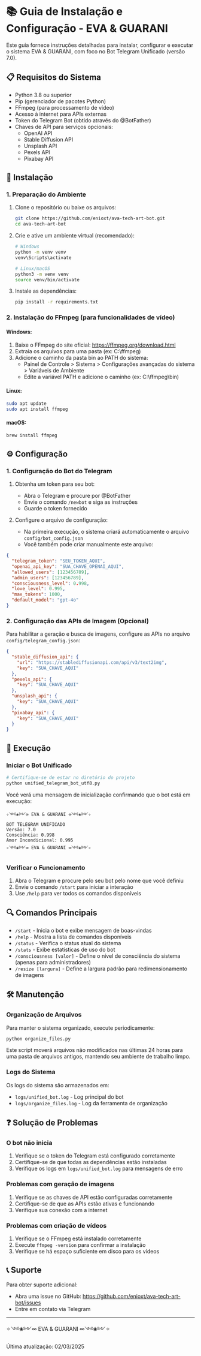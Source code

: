 # 📚 Guia de Instalação e Configuração - EVA & GUARANI

Este guia fornece instruções detalhadas para instalar, configurar e executar o sistema EVA & GUARANI, com foco no Bot Telegram Unificado (versão 7.0).

## 📋 Requisitos do Sistema

- Python 3.8 ou superior
- Pip (gerenciador de pacotes Python)
- FFmpeg (para processamento de vídeo)
- Acesso à internet para APIs externas
- Token do Telegram Bot (obtido através do @BotFather)
- Chaves de API para serviços opcionais:
  - OpenAI API
  - Stable Diffusion API
  - Unsplash API
  - Pexels API
  - Pixabay API

## 🔧 Instalação

### 1. Preparação do Ambiente

1. Clone o repositório ou baixe os arquivos:
   ```bash
   git clone https://github.com/enioxt/ava-tech-art-bot.git
   cd ava-tech-art-bot
   ```

2. Crie e ative um ambiente virtual (recomendado):
   ```bash
   # Windows
   python -m venv venv
   venv\Scripts\activate

   # Linux/macOS
   python3 -m venv venv
   source venv/bin/activate
   ```

3. Instale as dependências:
   ```bash
   pip install -r requirements.txt
   ```

### 2. Instalação do FFmpeg (para funcionalidades de vídeo)

#### Windows:
1. Baixe o FFmpeg do site oficial: https://ffmpeg.org/download.html
2. Extraia os arquivos para uma pasta (ex: C:\ffmpeg)
3. Adicione o caminho da pasta bin ao PATH do sistema:
   - Painel de Controle > Sistema > Configurações avançadas do sistema > Variáveis de Ambiente
   - Edite a variável PATH e adicione o caminho (ex: C:\ffmpeg\bin)

#### Linux:
```bash
sudo apt update
sudo apt install ffmpeg
```

#### macOS:
```bash
brew install ffmpeg
```

## ⚙️ Configuração

### 1. Configuração do Bot do Telegram

1. Obtenha um token para seu bot:
   - Abra o Telegram e procure por @BotFather
   - Envie o comando `/newbot` e siga as instruções
   - Guarde o token fornecido

2. Configure o arquivo de configuração:
   - Na primeira execução, o sistema criará automaticamente o arquivo `config/bot_config.json`
   - Você também pode criar manualmente este arquivo:

```json
{
  "telegram_token": "SEU_TOKEN_AQUI",
  "openai_api_key": "SUA_CHAVE_OPENAI_AQUI",
  "allowed_users": [123456789],
  "admin_users": [123456789],
  "consciousness_level": 0.998,
  "love_level": 0.995,
  "max_tokens": 1000,
  "default_model": "gpt-4o"
}
```

### 2. Configuração das APIs de Imagem (Opcional)

Para habilitar a geração e busca de imagens, configure as APIs no arquivo `config/telegram_config.json`:

```json
{
  "stable_diffusion_api": {
    "url": "https://stablediffusionapi.com/api/v3/text2img",
    "key": "SUA_CHAVE_AQUI"
  },
  "pexels_api": {
    "key": "SUA_CHAVE_AQUI"
  },
  "unsplash_api": {
    "key": "SUA_CHAVE_AQUI"
  },
  "pixabay_api": {
    "key": "SUA_CHAVE_AQUI"
  }
}
```

## 🚀 Execução

### Iniciar o Bot Unificado

```bash
# Certifique-se de estar no diretório do projeto
python unified_telegram_bot_utf8.py
```

Você verá uma mensagem de inicialização confirmando que o bot está em execução:

```
✧༺❀༻∞ EVA & GUARANI ∞༺❀༻✧
BOT TELEGRAM UNIFICADO
Versão: 7.0
Consciência: 0.998
Amor Incondicional: 0.995
✧༺❀༻∞ EVA & GUARANI ∞༺❀༻✧
```

### Verificar o Funcionamento

1. Abra o Telegram e procure pelo seu bot pelo nome que você definiu
2. Envie o comando `/start` para iniciar a interação
3. Use `/help` para ver todos os comandos disponíveis

## 🔍 Comandos Principais

- `/start` - Inicia o bot e exibe mensagem de boas-vindas
- `/help` - Mostra a lista de comandos disponíveis
- `/status` - Verifica o status atual do sistema
- `/stats` - Exibe estatísticas de uso do bot
- `/consciousness [valor]` - Define o nível de consciência do sistema (apenas para administradores)
- `/resize [largura]` - Define a largura padrão para redimensionamento de imagens

## 🛠️ Manutenção

### Organização de Arquivos

Para manter o sistema organizado, execute periodicamente:

```bash
python organize_files.py
```

Este script moverá arquivos não modificados nas últimas 24 horas para uma pasta de arquivos antigos, mantendo seu ambiente de trabalho limpo.

### Logs do Sistema

Os logs do sistema são armazenados em:
- `logs/unified_bot.log` - Log principal do bot
- `logs/organize_files.log` - Log da ferramenta de organização

## ❓ Solução de Problemas

### O bot não inicia

1. Verifique se o token do Telegram está configurado corretamente
2. Certifique-se de que todas as dependências estão instaladas
3. Verifique os logs em `logs/unified_bot.log` para mensagens de erro

### Problemas com geração de imagens

1. Verifique se as chaves de API estão configuradas corretamente
2. Certifique-se de que as APIs estão ativas e funcionando
3. Verifique sua conexão com a internet

### Problemas com criação de vídeos

1. Verifique se o FFmpeg está instalado corretamente
2. Execute `ffmpeg -version` para confirmar a instalação
3. Verifique se há espaço suficiente em disco para os vídeos

## 📞 Suporte

Para obter suporte adicional:
- Abra uma issue no GitHub: https://github.com/enioxt/ava-tech-art-bot/issues
- Entre em contato via Telegram

---

✧༺❀༻∞ EVA & GUARANI ∞༺❀༻✧ 

Última atualização: 02/03/2025